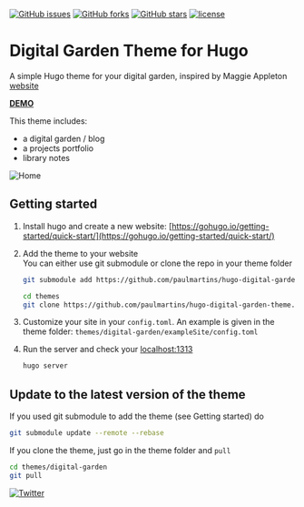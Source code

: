 [![GitHub issues](https://img.shields.io/github/issues/paulmartins/hugo-digital-garden-theme?style=flat-square&logo=appveyor)](https://github.com/paulmartins/hugo-digital-garden-theme/issues)
[![GitHub forks](https://img.shields.io/github/forks/paulmartins/hugo-digital-garden-theme?style=flat-square&logo=appveyor)](https://github.com/paulmartins/hugo-digital-garden-theme/network)
[![GitHub stars](https://img.shields.io/github/stars/paulmartins/hugo-digital-garden-theme?style=flat-square&logo=appveyor)](https://github.com/paulmartins/hugo-digital-garden-theme/stargazers)
[![license](https://img.shields.io/github/license/paulmartins/hugo-digital-garden-theme?style=flat-square&logo=appveyor)](https://github.com/paulmartins/hugo-digital-garden-theme/blob/main/LICENSE)


# Digital Garden Theme for Hugo

A simple Hugo theme for your digital garden, inspired by Maggie Appleton [website](https://maggieappleton.com/)

[**DEMO**](https://hugo-digital-garden-demo.netlify.app/)

This theme includes:
* a digital garden / blog
* a projects portfolio
* library notes

![Home](https://github.com/paulmartins/hugo-digital-garden-theme/blob/main/images/screenshot.png)


## Getting started

1. Install hugo and create a new website: [https://gohugo.io/getting-started/quick-start/](https://gohugo.io/getting-started/quick-start/)
2. Add the theme to your website  
You can either use git submodule or clone the repo in your theme folder

    ```bash
    git submodule add https://github.com/paulmartins/hugo-digital-garden-theme.git themes/digital-garden
    ```

    ```bash
    cd themes
    git clone https://github.com/paulmartins/hugo-digital-garden-theme.git
    ```

3. Customize your site in your `config.toml`. An example is given in the theme folder: `themes/digital-garden/exampleSite/config.toml`

4. Run the server and check your [localhost:1313](http://localhost:1313)
    ```bash
    hugo server
    ```


## Update to the latest version of the theme

If you used git submodule to add the theme (see Getting started) do

```bash
git submodule update --remote --rebase
```

If you clone the theme, just go in the theme folder and `pull`

```bash
cd themes/digital-garden
git pull
```


[![Twitter](https://img.shields.io/twitter/url?style=social&url=https%3A%2F%2Fgithub.com%2Fpaulmartins%2Fhugo-digital-garden-theme)](https://twitter.com/intent/tweet?text=Wow:&url=https%3A%2F%2Fgithub.com%2Fpaulmartins%2Fhugo-digital-garden-theme)